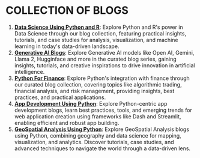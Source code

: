 # **COLLECTION OF BLOGS**

1. **[Data Science Using Python and R](https://amitvkulkarni.medium.com/list/data-science-e08675124f4a)**: Explore Python and R's power in Data Science through our blog collection, featuring practical insights, tutorials, and case studies for analysis, visualization, and machine learning in today's data-driven landscape.
2. **[Generative AI Blogs](https://amitvkulkarni.medium.com/list/generative-ai-2041dd023636)**: Explore Generative AI models like Open AI, Gemini, Llama 2, Hugginface and more in the curated blog series, gaining insights, tutorials, and creative inspirations to drive innovation in artificial intelligence.
3. **[Python For Finance](https://amitvkulkarni.medium.com/list/finance-with-python-8084dfa6ee2d)**: Explore Python's integration with finance through our curated blog collection, covering topics like algorithmic trading, financial analysis, and risk management, providing insights, best practices, and practical applications.
4. **[App Development Using Python](https://amitvkulkarni.medium.com/list/app-development-using-python-eb539ef5eb21)**: Explore Python-centric app development blogs, learn best practices, tools, and emerging trends for web application creation using frameworks like Dash and Streamlit, enabling efficient and robust app building.
5. **[GeoSpatial Analysis Using Python](https://amitvkulkarni.medium.com/list/geo-spatial-analysis-using-python-c95d2fdf497f)**: Explore GeoSpatial Analysis blogs using Python, combining geography and data science for mapping, visualization, and analytics. Discover tutorials, case studies, and advanced techniques to navigate the world through a data-driven lens.
